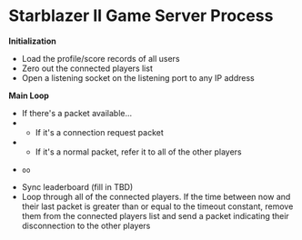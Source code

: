 # Starblazer II Game Server Process
**Initialization**
- Load the profile/score records of all users
- Zero out the connected players list
- Open a listening socket on the listening port to any IP address 

**Main Loop**
- If there's a packet available...
- - If it's a connection request packet
- - If it's a normal packet, refer it to all of the other players
-     oo
- Sync leaderboard (fill in TBD)
- Loop through all of the connected players. If the time between now and their last packet is greater than or equal to the timeout constant, remove them from the connected players list and send a packet indicating their disconnection to the other players
